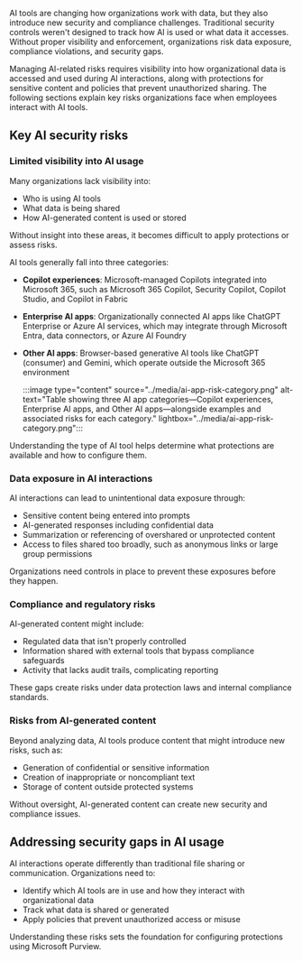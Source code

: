 AI tools are changing how organizations work with data, but they also introduce new security and compliance challenges. Traditional security controls weren't designed to track how AI is used or what data it accesses. Without proper visibility and enforcement, organizations risk data exposure, compliance violations, and security gaps.

Managing AI-related risks requires visibility into how organizational data is accessed and used during AI interactions, along with protections for sensitive content and policies that prevent unauthorized sharing. The following sections explain key risks organizations face when employees interact with AI tools.

## Key AI security risks

### Limited visibility into AI usage

Many organizations lack visibility into:

- Who is using AI tools
- What data is being shared
- How AI-generated content is used or stored

Without insight into these areas, it becomes difficult to apply protections or assess risks.

AI tools generally fall into three categories:

- **Copilot experiences**: Microsoft-managed Copilots integrated into Microsoft 365, such as Microsoft 365 Copilot, Security Copilot, Copilot Studio, and Copilot in Fabric
- **Enterprise AI apps**: Organizationally connected AI apps like ChatGPT Enterprise or Azure AI services, which may integrate through Microsoft Entra, data connectors, or Azure AI Foundry
- **Other AI apps**: Browser-based generative AI tools like ChatGPT (consumer) and Gemini, which operate outside the Microsoft 365 environment

   :::image type="content" source="../media/ai-app-risk-category.png" alt-text="Table showing three AI app categories—Copilot experiences, Enterprise AI apps, and Other AI apps—alongside examples and associated risks for each category." lightbox="../media/ai-app-risk-category.png":::

Understanding the type of AI tool helps determine what protections are available and how to configure them.

### Data exposure in AI interactions

AI interactions can lead to unintentional data exposure through:

- Sensitive content being entered into prompts
- AI-generated responses including confidential data
- Summarization or referencing of overshared or unprotected content
- Access to files shared too broadly, such as anonymous links or large group permissions

Organizations need controls in place to prevent these exposures before they happen.

### Compliance and regulatory risks

AI-generated content might include:

- Regulated data that isn't properly controlled
- Information shared with external tools that bypass compliance safeguards
- Activity that lacks audit trails, complicating reporting

These gaps create risks under data protection laws and internal compliance standards.

### Risks from AI-generated content

Beyond analyzing data, AI tools produce content that might introduce new risks, such as:

- Generation of confidential or sensitive information
- Creation of inappropriate or noncompliant text
- Storage of content outside protected systems

Without oversight, AI-generated content can create new security and compliance issues.

## Addressing security gaps in AI usage

AI interactions operate differently than traditional file sharing or communication. Organizations need to:

- Identify which AI tools are in use and how they interact with organizational data
- Track what data is shared or generated
- Apply policies that prevent unauthorized access or misuse

Understanding these risks sets the foundation for configuring protections using Microsoft Purview.
